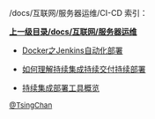 /docs/互联网/服务器运维/CI-CD 索引：


**[上一级目录/docs/互联网/服务器运维](/docs/互联网/服务器运维/index.md)**

- [Docker之Jenkins自动化部署](/docs/互联网/服务器运维/CI-CD/Docker之Jenkins自动化部署.md)

- [如何理解持续集成持续交付持续部署](/docs/互联网/服务器运维/CI-CD/如何理解持续集成持续交付持续部署.md)

- [持续集成部署工具概览](/docs/互联网/服务器运维/CI-CD/持续集成部署工具概览.md)


<font size=2 color='grey'> [@TsingChan](http://www.9ong.com/) </font>